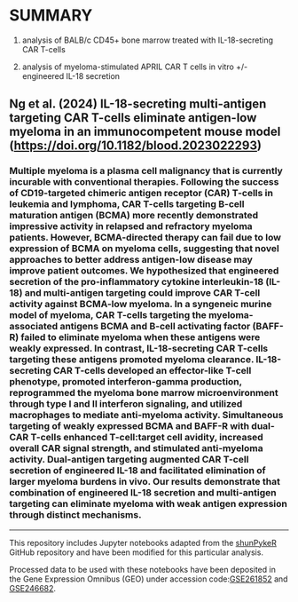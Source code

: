 # SUMMARY
1) analysis of BALB/c CD45+ bone marrow treated with IL-18-secreting CAR T-cells

2) analysis of myeloma-stimulated APRIL CAR T cells in vitro +/- engineered IL-18 secretion

## Ng et al. (2024) IL-18-secreting multi-antigen targeting CAR T-cells eliminate antigen-low myeloma in an immunocompetent mouse model (https://doi.org/10.1182/blood.2023022293)

### Multiple myeloma is a plasma cell malignancy that is currently incurable with conventional therapies. Following the success of CD19-targeted chimeric antigen receptor (CAR) T-cells in leukemia and lymphoma, CAR T-cells targeting B-cell maturation antigen (BCMA) more recently demonstrated impressive activity in relapsed and refractory myeloma patients. However, BCMA-directed therapy can fail due to low expression of BCMA on myeloma cells, suggesting that novel approaches to better address antigen-low disease may improve patient outcomes. We hypothesized that engineered secretion of the pro-inflammatory cytokine interleukin-18 (IL-18) and multi-antigen targeting could improve CAR T-cell activity against BCMA-low myeloma. In a syngeneic murine model of myeloma, CAR T-cells targeting the myeloma-associated antigens BCMA and B-cell activating factor (BAFF-R) failed to eliminate myeloma when these antigens were weakly expressed. In contrast, IL-18-secreting CAR T-cells targeting these antigens promoted myeloma clearance. IL-18-secreting CAR T-cells developed an effector-like T-cell phenotype, promoted interferon-gamma production, reprogrammed the myeloma bone marrow microenvironment through type I and II interferon signaling, and utilized macrophages to mediate anti-myeloma activity. Simultaneous targeting of weakly expressed BCMA and BAFF-R with dual-CAR T-cells enhanced T-cell:target cell avidity, increased overall CAR signal strength, and stimulated anti-myeloma activity. Dual-antigen targeting augmented CAR T-cell secretion of engineered IL-18 and facilitated elimination of larger myeloma burdens in vivo. Our results demonstrate that combination of engineered IL-18 secretion and multi-antigen targeting can eliminate myeloma with weak antigen expression through distinct mechanisms.

<hr>

This repository includes Jupyter notebooks adapted from the [shunPykeR](https://github.com/kousaa/shunPykeR) GitHub repository and have been modified for this particular analysis.

Processed data to be used with these notebooks have been deposited in the Gene Expression Omnibus (GEO) under accession code:[GSE261852](https://www.ncbi.nlm.nih.gov/geo/query/acc.cgi?acc=GSE261852) and [GSE246682](https://www.ncbi.nlm.nih.gov/geo/query/acc.cgi?acc=GSE246682).
